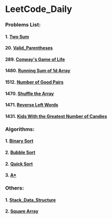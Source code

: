# LeetCode_Daily

### Problems List:
#### 1. [Two Sum](https://github.com/w326004741/LeetCode_Daily/blob/master/src/Easy/Two_Sum.java)
#### 20. [Valid_Parentheses](https://github.com/w326004741/LeetCode_Daily/blob/master/src/Easy/Valid_Parentheses.java)
#### 289. [Conway's Game of Life](https://github.com/w326004741/LeetCode_Daily/blob/master/src/Medium/Game_of_Life.java)
#### 1480. [Running Sum of 1d Array](https://github.com/w326004741/LeetCode_Daily/blob/master/src/Easy/RunningSum.java)
#### 1512. [Number of Good Pairs](https://github.com/w326004741/LeetCode_Daily/blob/master/src/Easy/NumOfGoodPairs.java)
#### 1470. [Shuffle the Array](https://github.com/w326004741/LeetCode_Daily/blob/master/src/Easy/ShuffleArray.java)
#### 1471. [Reverse Left Words](https://github.com/w326004741/LeetCode_Daily/blob/master/src/Easy/ReverseWords.java)
#### 1431. [Kids With the Greatest Number of Candies](https://github.com/w326004741/LeetCode_Daily/blob/master/src/Easy/KidsWithCandies.java)




### Algorithms:
#### 1. [Binary Sort](https://github.com/w326004741/LeetCode_Daily/blob/master/src/Algorithms/Binary_Sort.java)
#### 2. [Bubble Sort](https://github.com/w326004741/LeetCode_Daily/blob/master/src/Algorithms/Bubble_Sort.java)
#### 2. [Quick Sort](https://github.com/w326004741/LeetCode_Daily/blob/master/src/Algorithms/Quick_Sort.java)
#### 3. [A*](https://github.com/w326004741/LeetCode_Daily/blob/master/src/Algorithms/A_Star)

### Others:
#### 1. [Stack_Data_Structure](https://github.com/w326004741/LeetCode_Daily/blob/master/src/Others/Stack_Data_Structure.java)
#### 2. [Square Array](https://github.com/w326004741/LeetCode_Daily/blob/master/src/Others/SquareArray.java)



